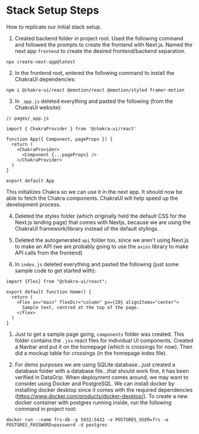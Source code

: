 # Stack Setup Steps

How to replicate our initial stack setup.

1. Created backend folder in project root. Used the following command and followed the prompts to create the frontend with Next.js. Named the next app `frontend` to create the desired frontend/backend separation. 

`npx create-next-app@latest`

2. In the frontend root, entered the following command to install the ChakraUI dependencies: 

`npm i @chakra-ui/react @emotion/react @emotion/styled framer-motion`

3. In `_app.js` deleted everything and pasted the following (from the ChakraUI website):

```
// pages/_app.js

import { ChakraProvider } from '@chakra-ui/react'

function App({ Component, pageProps }) {
  return (
    <ChakraProvider>
      <Component {...pageProps} />
    </ChakraProvider>
  )
}

export default App
```

This initializes Chakra so we can use it in the next app. It should now be able to fetch the Chakra components. ChakraUI will help speed up the development process.

4. Deleted the styles folder (which originally held the default CSS for the Next.js landing page) that comes with Nextjs, because we are using the ChakraUI framework/library instead of the default stylings.

5. Deleted the autogenerated `api` folder too, since we aren't using Next.js to make an API (we are probably going to use the `axios` library to make API calls from the frontend)

6. In `index.js` deleted everything and pasted the following (just some sample code to get started with):

```
import {Flex} from "@chakra-ui/react";

export default function Home() {
  return (
    <Flex as="main" flexDir="column" px={20} alignItems="center">
      Sample text, centred at the top of the page.
    </Flex>
  )
}
```

1. Just to get a sample page going, `components` folder was created. This folder contains the `.jsx` react files for individual UI components. Created a Navbar and put it on the homepage (which is crossings for now). Then did a mockup table for crossings (in the homepage index file).

2. For demo purposes we are using SQLite database...just created a database folder with a database file...that should work fine, it has been verified in DataGrip. When deployment comes around, we may want to consider using Docker and PostgreSQL. We can install docker by installing docker desktop since it comes with the required dependencies (https://www.docker.com/products/docker-desktop/). To create a new docker container with postgres running inside, run the following command in project root:

`docker run --name frs-db -p 5432:5432 -e POSTGRES_USER=frs -e POSTGRES_PASSWORD=password -d postgres`

